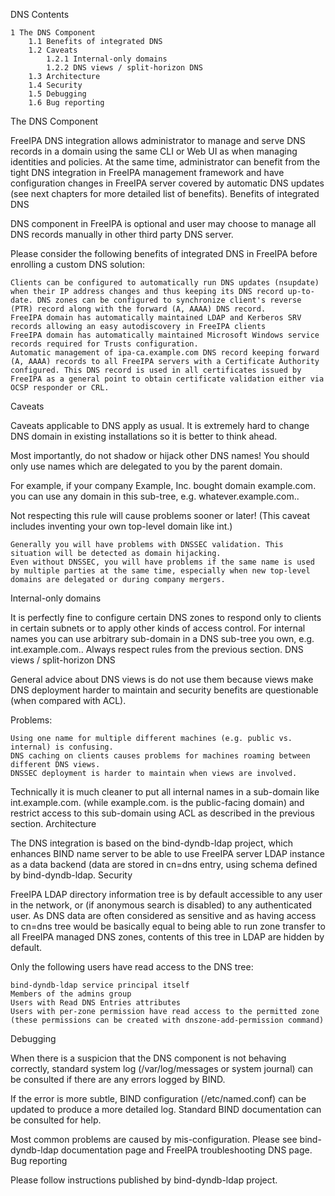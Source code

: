 DNS
Contents

    1 The DNS Component
        1.1 Benefits of integrated DNS
        1.2 Caveats
            1.2.1 Internal-only domains
            1.2.2 DNS views / split-horizon DNS
        1.3 Architecture
        1.4 Security
        1.5 Debugging
        1.6 Bug reporting

The DNS Component

FreeIPA DNS integration allows administrator to manage and serve DNS records in a domain using the same CLI or Web UI as when managing identities and policies. At the same time, administrator can benefit from the tight DNS integration in FreeIPA management framework and have configuration changes in FreeIPA server covered by automatic DNS updates (see next chapters for more detailed list of benefits).
Benefits of integrated DNS

DNS component in FreeIPA is optional and user may choose to manage all DNS records manually in other third party DNS server.

Please consider the following benefits of integrated DNS in FreeIPA before enrolling a custom DNS solution:

    Clients can be configured to automatically run DNS updates (nsupdate) when their IP address changes and thus keeping its DNS record up-to-date. DNS zones can be configured to synchronize client's reverse (PTR) record along with the forward (A, AAAA) DNS record.
    FreeIPA domain has automatically maintained LDAP and Kerberos SRV records allowing an easy autodiscovery in FreeIPA clients
    FreeIPA domain has automatically maintained Microsoft Windows service records required for Trusts configuration.
    Automatic management of ipa-ca.example.com DNS record keeping forward (A, AAAA) records to all FreeIPA servers with a Certificate Authority configured. This DNS record is used in all certificates issued by FreeIPA as a general point to obtain certificate validation either via OCSP responder or CRL.

Caveats

Caveats applicable to DNS apply as usual. It is extremely hard to change DNS domain in existing installations so it is better to think ahead.

Most importantly, do not shadow or hijack other DNS names! You should only use names which are delegated to you by the parent domain.

For example, if your company Example, Inc. bought domain example.com. you can use any domain in this sub-tree, e.g. whatever.example.com..

Not respecting this rule will cause problems sooner or later! (This caveat includes inventing your own top-level domain like int.)

    Generally you will have problems with DNSSEC validation. This situation will be detected as domain hijacking.
    Even without DNSSEC, you will have problems if the same name is used by multiple parties at the same time, especially when new top-level domains are delegated or during company mergers.

Internal-only domains

It is perfectly fine to configure certain DNS zones to respond only to clients in certain subnets or to apply other kinds of access control. For internal names you can use arbitrary sub-domain in a DNS sub-tree you own, e.g. int.example.com.. Always respect rules from the previous section.
DNS views / split-horizon DNS

General advice about DNS views is do not use them because views make DNS deployment harder to maintain and security benefits are questionable (when compared with ACL).

Problems:

    Using one name for multiple different machines (e.g. public vs. internal) is confusing.
    DNS caching on clients causes problems for machines roaming between different DNS views.
    DNSSEC deployment is harder to maintain when views are involved.

Technically it is much cleaner to put all internal names in a sub-domain like int.example.com. (while example.com. is the public-facing domain) and restrict access to this sub-domain using ACL as described in the previous section.
Architecture

The DNS integration is based on the bind-dyndb-ldap project, which enhances BIND name server to be able to use FreeIPA server LDAP instance as a data backend (data are stored in cn=dns entry, using schema defined by bind-dyndb-ldap.
Security

FreeIPA LDAP directory information tree is by default accessible to any user in the network, or (if anonymous search is disabled) to any authenticated user. As DNS data are often considered as sensitive and as having access to cn=dns tree would be basically equal to being able to run zone transfer to all FreeIPA managed DNS zones, contents of this tree in LDAP are hidden by default.

Only the following users have read access to the DNS tree:

    bind-dyndb-ldap service principal itself
    Members of the admins group
    Users with Read DNS Entries attributes
    Users with per-zone permission have read access to the permitted zone (these permissions can be created with dnszone-add-permission command)

Debugging

When there is a suspicion that the DNS component is not behaving correctly, standard system log (/var/log/messages or system journal) can be consulted if there are any errors logged by BIND.

If the error is more subtle, BIND configuration (/etc/named.conf) can be updated to produce a more detailed log. Standard BIND documentation can be consulted for help.

Most common problems are caused by mis-configuration. Please see bind-dyndb-ldap documentation page and FreeIPA troubleshooting DNS page.
Bug reporting

Please follow instructions published by bind-dyndb-ldap project. 